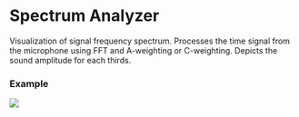 # Spectrum Analyzer

Visualization of signal frequency spectrum.
Processes the time signal from the microphone using FFT and A-weighting or C-weighting.
Depicts the sound amplitude for each thirds.

### Example
![](https://i.gyazo.com/f713f336ce3dcfd0751da9de172016dc.gif)  
